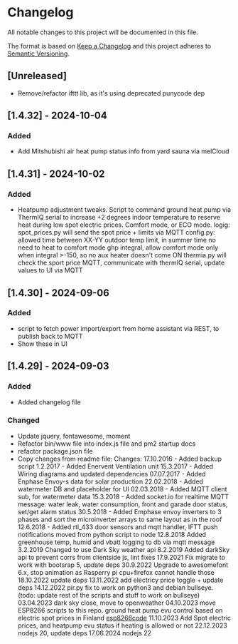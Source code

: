 # Changelog
All notable changes to this project will be documented in this file.

The format is based on [Keep a Changelog](http://keepachangelog.com/en/1.0.0/)
and this project adheres to [Semantic Versioning](http://semver.org/spec/v2.0.0.html).

## [Unreleased]
- Remove/refactor ifttt lib, as it's using deprecated punycode dep

## [1.4.32] - 2024-10-04
### Added
- Add Mitshubishi air heat pump status info from yard sauna via melCloud

## [1.4.31] - 2024-10-02
### Added
- Heatpump adjustment tweaks. Script to command ground heat pump via ThermIQ serial to increase +2 degrees indoor temperature to reserve heat during low spot electric prices. Comfort mode, or ECO mode.
logig:
spot_prices.py will send the spot price + limits via MQTT
config.py:  allowed time between XX-YY
            outdoor temp limit, in summer time no need to heat to comfort mode
            ghp integral, allow comfort mode only when integral >-150, so no aux heater doesn't come ON
thermia.py will check the sport price MQTT, communicate with thermIQ serial, update values to UI via MQTT


## [1.4.30] - 2024-09-06
### Added
- script to fetch power import/export from home assistant via REST, to publish back to MQTT
- Show these in UI

## [1.4.29] - 2024-09-03
### Added
- Added changelog file
### Changed
- Update jquery, fontawesome, moment
- Refactor bin/www file into index.js file and pm2 startup docs
- refactor package.json file
- Copy changes from readme file:
    Changes:
    17.10.2016 - Added backup script
    1.2.2017 - Added Enervent Ventilation unit
    15.3.2017 - Added Wiring diagrams and updated dependencies
    07.07.2017 - Added Enphase Envoy-s data for solar production
    22.02.2018 - Added watermeter DB and placeholder for UI
    02.03.2018 - Added MQTT client sub, for watermeter data
    15.3.2018 - Added socket.io for realtime MQTT message: water leak, water consumption, front and garade door status, set/get alarm status
    30.5.2018 - Added Emphase envoy inverters to 3 phases and sort the microinverter arrays to same layout as in the roof
    12.6.2018 - Added rtl_433 door sensors and mqtt handler, IFTT push notifications moved from python script to node
    12.8.2018 Added greenhouse temp, humid and vbatt logging to db via mqtt message
    3.2.2019 Changed to use Dark Sky weather api
    8.2.2019 Added darkSky api to prevent corrs from clientside js, lint fixes
    17.9.2021 Fix migrate to work with bootsrap 5, update deps
    30.9.2022 Upgrade to awesomefont 6.x, stop animation as Rasperry pi cpu+firefox cannot handle those
    18.10.2022 update deps
    13.11.2022 add electricy price toggle + update deps
    14.12.2022 pir.py fix to work on python3 and debian bullseye. (todo: update rest of the scripts and stuff to work on bullseye)
    03.04.2023 dark sky close, move to openweather
    04.10.2023 move ESP8266 scripts to this repo. ground heat pump evu control based on electric spot prices in
    Finland
    [esp8266code](_iot_devices/esp8266/README.md)
    11.10.2023 Add Spot electric prices, and heatpump evu status if heating is allowed or not
    22.12.2023 nodejs 20, update deps
    17.06.2024 nodejs 22
